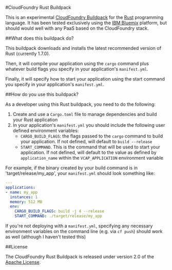 #CloudFoundry Rust Buildpack

This is an experimental [CloudFoundry
Buildpack](http://docs.cloudfoundry.org/buildpacks/) for the
[Rust](https://rust-lang.org) programming language. It has been tested
exclusively using the [IBM Bluemix](https://console.ng.bluemix.net/) platform,
but should would well with any PaaS based on the CloudFoundry stack.

##What does this buildpack do?

This buildpack downloads and installs the latest recommended version of Rust
(currently 1.7.0).

Then, it will compile your application using the `cargo` command plus whatever
build flags you specify in your application's `manifest.yml`.

Finally, it will specify how to start your application using the start command
you specify in your application's `manifest.yml`.

##How do you use this buildpack?

As a developer using this Rust buildpack, you need to do the following:

1. Create and use a `Cargo.toml` file to manage dependencies and build your
   Rust application
2. In your application's `manifest.yml` you should include the following
   user defined environment variables:
     - `CARGO_BUILD_FLAGS`: the flags passed to the `cargo` command to build your
       application. If not defined, will default to `build --release`
     - `START_COMMAND`. This is the command that will be used to start your
       application. If not defined, will default to the value as defined by
       `application_name` within the `VCAP_APPLICATION` environment variable

For example, if the binary created by your build command is in
'target/release/my_app', your `manifest.yml` should look something like:

``` yaml
---
applications:
- name: my_app
  instances: 1
  memory: 512 MB
  env:
    CARGO_BUILD_FLAGS: build -j 4 --release
    START_COMMAND: ./target/release/my_app
```
If you're not deploying with a `manifest.yml`, specifying any necessary
environment variables on the command line (e.g. via `cf push`) should work
as well (although I haven't tested this)

##License

The CloudFoundry Rust Buildpack is released under version 2.0 of the [Apache
License](http://www.apache.org/licenses/LICENSE-2.0).

